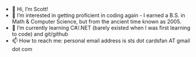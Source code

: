 - 👋 Hi, I’m Scott!
- 👀 I’m interested in getting proficient in coding again - I earned a B.S. in Math & Computer Science, but from the ancient time known as 2005.
- 🌱 I’m currently learning C#/.NET (barely existed when I was first learning to code) and git/github
- 📫 How to reach me: personal email address is sts dot cardsfan AT gmail dot com

<!---
stscardsfan/stscardsfan is a ✨ special ✨ repository because its `README.md` (this file) appears on your GitHub profile.
You can click the Preview link to take a look at your changes.
--->
